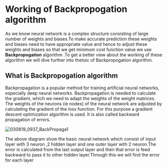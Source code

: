 # Working of Backpropogation algorithm

As we know neural network is a complex structure consisting of large number of weights and biases.To make accurate prediction these weights and biases need to have appropriate value and hence to adjust these weights and biases so that we get minimum cost function value we use **Backpropogation** algorithm .To get a better view about the working of these algorithm we will dive further into thetoic of Backpropogation algorithm.

## What is Backpropogation algorithm

Backpropagation is a popular method for training artificial neural networks, especially deep neural networks.
Backpropagation is needed to calculate the gradient, which we need to adapt the weights of the weight matrices. The weights of the neurons 
(ie nodes) of the neural network are adjusted by calculating the gradient of the loss function. For this purpose a gradient descent optimization algorithm is used. It is also called backward propagation of errors.

![030819_0937_BackPropaga1](https://user-images.githubusercontent.com/44902363/69477535-616b3100-0e0d-11ea-98b1-b44475390e95.png)

The above diagram show the basic neural network which consist of input layer with 3 neuron ,2 hidden layer and one outer layer with 2 neuron.The error is calculated from the last output layer and then that error is feed backward to pass it to other hidden layer.Through this we will find the error for each layer
